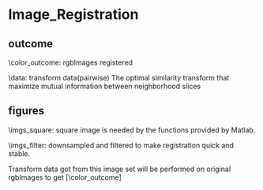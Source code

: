 # Image_Registration
 
## outcome

\color_outcome: rgbImages registered

\data: transform data(pairwise)
The optimal similarity transform that maximize mutual information between neighborhood slices

## figures
\imgs_square: square image is needed by the functions provided by Matlab.

\imgs_filter: downsampled and filtered to make registration quick and stable. 

Transform data got from this image set will be performed on original rgbImages to get [\color_outcome]
